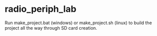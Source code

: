 # radio_periph_lab

Run make_project.bat (windows) or make_project.sh (linux) to build the project all the way through SD card creation.
